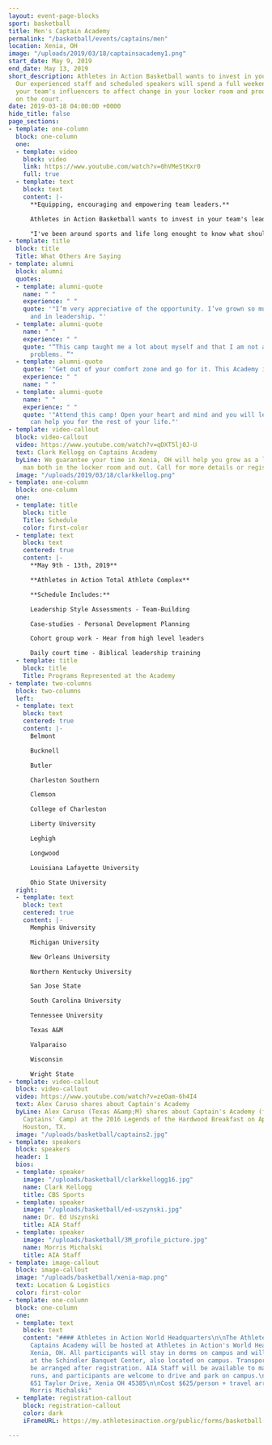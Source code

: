 ```yaml
---
layout: event-page-blocks
sport: basketball
title: Men's Captain Academy
permalink: "/basketball/events/captains/men"
location: Xenia, OH
image: "/uploads/2019/03/18/captainsacademy1.png"
start_date: May 9, 2019
end_date: May 13, 2019
short_description: Athletes in Action Basketball wants to invest in your team's leaders!
  Our experienced staff and scheduled speakers will spend a full weekend working with
  your team's influencers to affect change in your locker room and produce results
  on the court.
date: 2019-03-18 04:00:00 +0000
hide_title: false
page_sections:
- template: one-column
  block: one-column
  one:
  - template: video
    block: video
    link: https://www.youtube.com/watch?v=0hVMeStKxr0
    full: true
  - template: text
    block: text
    content: |-
      **Equipping, encouraging and empowering team leaders.**

      Athletes in Action Basketball wants to invest in your team's leaders! Our experienced staff and scheduled speakers will spend a full weekend working with your team's influencers to affect change in your locker room and produce results on the court.

      "I've been around sports and life long enought to know what should be prioritized... AIA has a new opportunitiy for college captains and immerging college leaders. _This one should score for you!_" **_- Clark Kellogg_**
- template: title
  block: title
  Title: What Others Are Saying
- template: alumni
  block: alumni
  quotes:
  - template: alumni-quote
    name: " "
    experience: " "
    quote: '"I’m very appreciative of the opportunity. I’ve grown so much mentally
      and in leadership. "'
  - template: alumni-quote
    name: " "
    experience: " "
    quote: "“This camp taught me a lot about myself and that I am not alone with my
      problems. ”"
  - template: alumni-quote
    quote: '"Get out of your comfort zone and go for it. This Academy is life-changing."'
    experience: " "
    name: " "
  - template: alumni-quote
    name: " "
    experience: " "
    quote: '"Attend this camp! Open your heart and mind and you will learn a ton that
      can help you for the rest of your life."'
- template: video-callout
  block: video-callout
  video: https://www.youtube.com/watch?v=qDXT5lj0J-U
  text: Clark Kellogg on Captains Academy
  byLine: We guarantee your time in Xenia, OH will help you grow as a leader and a
    man both in the locker room and out. Call for more details or register today!
  image: "/uploads/2019/03/18/clarkkellog.png"
- template: one-column
  block: one-column
  one:
  - template: title
    block: title
    Title: Schedule
    color: first-color
  - template: text
    block: text
    centered: true
    content: |-
      **May 9th - 13th, 2019**

      **Athletes in Action Total Athlete Complex**

      **Schedule Includes:**

      Leadership Style Assessments - Team-Building

      Case-studies - Personal Development Planning

      Cohort group work - Hear from high level leaders

      Daily court time - Biblical leadership training
  - template: title
    block: title
    Title: Programs Represented at the Academy
- template: two-columns
  block: two-columns
  left:
  - template: text
    block: text
    centered: true
    content: |-
      Belmont

      Bucknell

      Butler

      Charleston Southern

      Clemson

      College of Charleston

      Liberty University

      Leghigh

      Longwood

      Louisiana Lafayette University

      Ohio State University
  right:
  - template: text
    block: text
    centered: true
    content: |-
      Memphis University

      Michigan University

      New Orleans University

      Northern Kentucky University

      San Jose State

      South Carolina University

      Tennessee University

      Texas A&M

      Valparaiso

      Wisconsin

      Wright State
- template: video-callout
  block: video-callout
  video: https://www.youtube.com/watch?v=zeOam-6h4I4
  text: Alex Caruso shares about Captain's Academy
  byLine: Alex Caruso (Texas A&amp;M) shares about Captain's Academy (formerly named
    Captains' Camp) at the 2016 Legends of the Hardwood Breakfast on April 2nd in
    Houston, TX.
  image: "/uploads/basketball/captains2.jpg"
- template: speakers
  block: speakers
  header: 1
  bios:
  - template: speaker
    image: "/uploads/basketball/clarkkellogg16.jpg"
    name: Clark Kellogg
    title: CBS Sports
  - template: speaker
    image: "/uploads/basketball/ed-uszynski.jpg"
    name: Dr. Ed Uszynski
    title: AIA Staff
  - template: speaker
    image: "/uploads/basketball/3M_profile_picture.jpg"
    name: Morris Michalski
    title: AIA Staff
- template: image-callout
  block: image-callout
  image: "/uploads/basketball/xenia-map.png"
  text: Location & Logistics
  color: first-color
- template: one-column
  block: one-column
  one:
  - template: text
    block: text
    content: "#### Athletes in Action World Headquarters\n\nThe Athletes in Action
      Captains Academy will be hosted at Athletes in Action's World Headquarters in
      Xenia, OH. All participants will stay in dorms on campus and will eat all meals
      at the Schindler Banquet Center, also located on campus. Transportation will
      be arranged after registration. AIA Staff will be available to make airport
      runs, and participants are welcome to drive and park on campus.\n\n**HQ Location**
      651 Taylor Drive, Xenia OH 45385\n\nCost $625/person + travel arrangements  \nContact
      Morris Michalski"
  - template: registration-callout
    block: registration-callout
    color: dark
    iFrameURL: https://my.athletesinaction.org/public/forms/basketball-leadership.aspx

---
```

